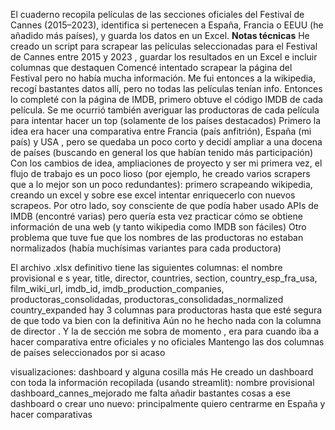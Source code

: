 El  cuaderno recopila películas de las secciones oficiales del Festival de Cannes (2015–2023), identifica si pertenecen a España, Francia o EEUU (he añadido más países), y guarda los datos en un Excel.
****Notas técnicas****
He creado un script para scrapear las películas seleccionadas para el Festival de Cannes entre 2015 y 2023 , guardar los resultados en un Excel e incluir columnas que destaquen
Comencé intentado scrapear la página del Festival pero no había mucha información. Me fui entonces a la wikipedia, recogí bastantes datos allí, pero no todas las películas tenían info. 
Entonces lo completé con la página de IMDB, primero obtuve el código IMDB de cada película. 
Se me ocurrió también averiguar las productoras de cada película para intentar hacer un top (solamente de los países destacados)
Primero la idea era hacer una comparativa entre Francia (país anfitrión), España (mi país) y USA , pero se quedaba un poco corto y decidí ampliar a una docena de países (buscando en general los que habían tenido más participación)
Con los cambios de idea, ampliaciones de proyecto y ser mi primera vez, el flujo de trabajo es un poco lioso (por ejemplo, he creado varios scrapers que a lo mejor son un poco redundantes): primero scrapeando wikipedia, creando un excel y sobre ese excel intentar enriquecerlo con nuevos scrapeos.
Por otro lado, soy consciente de que podía haber usado APIs de IMDB (encontré varias) pero quería esta vez practicar cómo se obtiene información de una web (y tanto wikipedia como IMDB son fáciles)
Otro problema que tuve fue que los nombres de las productoras no estaban normalizados (había muchísimas variantes para cada productora) 

El archivo .xlsx definitivo tiene las siguientes columnas: el nombre provisional e s
year,	title,	director,	countries,	section,	country_esp_fra_usa,	 film_wiki_url,	imdb_id, 	imdb_production_companies,	productoras_consolidadas,	productoras_consolidadas_normalized	country_expanded
hay 3 columnas para productoras hasta que esté segura de que todo va bien con la definitiva
Aún no he hecho nada con la columna de director . Y la de sección me sobra de momento , era para cuando iba a hacer comparativa entre oficiales y no oficiales
Mantengo las dos columnas de países seleccionados por si acaso 

visualizaciones: dashboard y alguna cosilla más
He creado un dashboard con toda la información recopilada (usando streamlit): nombre provisional dashboard_cannes_mejorado
me falta añadir bastantes cosas a ese dashboard o crear uno nuevo: principalmente quiero centrarme en España y hacer comparativas


